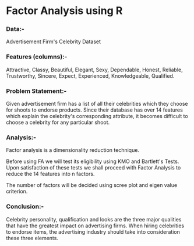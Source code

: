 # Factor Analysis using R

### Data:-  
Advertisement Firm's Celebrity Dataset

### Features (columns):- 
Attractive, Classy, Beautiful, Elegant, Sexy, Dependable, Honest, Reliable, Trustworthy, Sincere, Expect, Experienced, Knowledgeable, Qualified.

### Problem Statement:-
Given advertisement firm has a list of all their celebrities which they choose for shoots to endorse products. Since their database has over 14 features which explain the celebrity's corresponding attribute, it becomes difficult to choose a celebrity for any particular shoot.

### Analysis:-

Factor analysis is a dimensionality reduction technique.

Before using FA we will test its eligibility using KMO and Bartlett's Tests.
Upon satisfaction of these tests we shall proceed with Factor Analysis to reduce the 14 features into n factors.

The number of factors will be decided using scree plot and eigen value criterion.

### Conclusion:-
   Celebrity personality, qualification and looks are the three major qualities that have the greatest impact on advertising firms.
When hiring celebrities to endorse items, the advertising industry should take into consideration these three elements.
